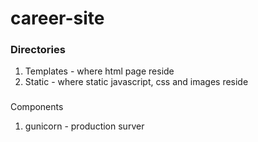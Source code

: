 # career-site


### Directories
1. Templates - where html page reside
2. Static - where static javascript, css and images reside

###
Components
1. gunicorn - production surver